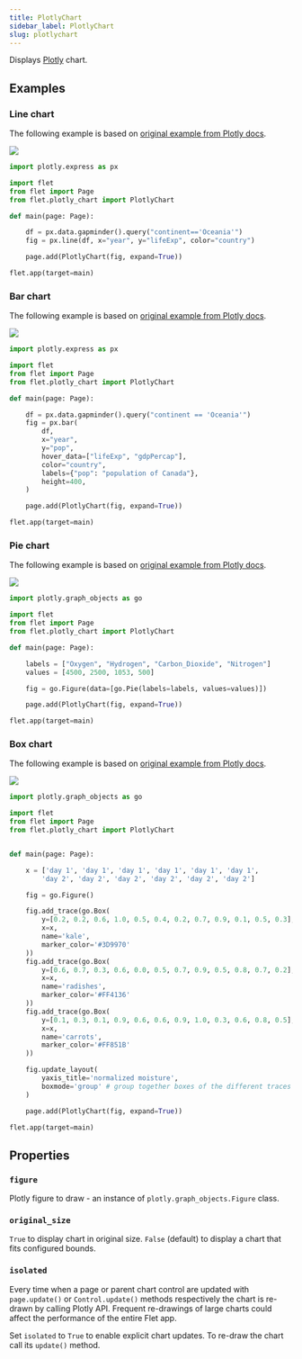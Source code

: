 ```yaml
---
title: PlotlyChart
sidebar_label: PlotlyChart
slug: plotlychart
---
```


Displays [Plotly](https://plotly.com/python/) chart.

## Examples

### Line chart

The following example is based on [original example from Plotly docs](https://plotly.com/python/line-charts/).

<img src="/img/docs/controls/charts/plotly-linechart.png" className="screenshot-60"/>

```python
import plotly.express as px

import flet
from flet import Page
from flet.plotly_chart import PlotlyChart

def main(page: Page):

    df = px.data.gapminder().query("continent=='Oceania'")
    fig = px.line(df, x="year", y="lifeExp", color="country")

    page.add(PlotlyChart(fig, expand=True))

flet.app(target=main)
```

### Bar chart

The following example is based on [original example from Plotly docs](https://plotly.com/python/bar-charts/).

<img src="/img/docs/controls/charts/plotly-barchart.png" className="screenshot-60"/>

```python
import plotly.express as px

import flet
from flet import Page
from flet.plotly_chart import PlotlyChart

def main(page: Page):

    df = px.data.gapminder().query("continent == 'Oceania'")
    fig = px.bar(
        df,
        x="year",
        y="pop",
        hover_data=["lifeExp", "gdpPercap"],
        color="country",
        labels={"pop": "population of Canada"},
        height=400,
    )

    page.add(PlotlyChart(fig, expand=True))

flet.app(target=main)
```

### Pie chart

The following example is based on [original example from Plotly docs](https://plotly.com/python/pie-charts/).

<img src="/img/docs/controls/charts/plotly-piechart.png" className="screenshot-60"/>

```python
import plotly.graph_objects as go

import flet
from flet import Page
from flet.plotly_chart import PlotlyChart

def main(page: Page):

    labels = ["Oxygen", "Hydrogen", "Carbon_Dioxide", "Nitrogen"]
    values = [4500, 2500, 1053, 500]

    fig = go.Figure(data=[go.Pie(labels=labels, values=values)])

    page.add(PlotlyChart(fig, expand=True))

flet.app(target=main)
```

### Box chart

The following example is based on [original example from Plotly docs](https://plotly.com/python/box-plots/).

<img src="/img/docs/controls/charts/plotly-boxchart.png" className="screenshot-70"/>

```python
import plotly.graph_objects as go

import flet
from flet import Page
from flet.plotly_chart import PlotlyChart


def main(page: Page):

    x = ['day 1', 'day 1', 'day 1', 'day 1', 'day 1', 'day 1',
        'day 2', 'day 2', 'day 2', 'day 2', 'day 2', 'day 2']

    fig = go.Figure()

    fig.add_trace(go.Box(
        y=[0.2, 0.2, 0.6, 1.0, 0.5, 0.4, 0.2, 0.7, 0.9, 0.1, 0.5, 0.3],
        x=x,
        name='kale',
        marker_color='#3D9970'
    ))
    fig.add_trace(go.Box(
        y=[0.6, 0.7, 0.3, 0.6, 0.0, 0.5, 0.7, 0.9, 0.5, 0.8, 0.7, 0.2],
        x=x,
        name='radishes',
        marker_color='#FF4136'
    ))
    fig.add_trace(go.Box(
        y=[0.1, 0.3, 0.1, 0.9, 0.6, 0.6, 0.9, 1.0, 0.3, 0.6, 0.8, 0.5],
        x=x,
        name='carrots',
        marker_color='#FF851B'
    ))

    fig.update_layout(
        yaxis_title='normalized moisture',
        boxmode='group' # group together boxes of the different traces for each value of x
    )

    page.add(PlotlyChart(fig, expand=True))

flet.app(target=main)
```

## Properties

### `figure`

Plotly figure to draw - an instance of `plotly.graph_objects.Figure` class.

### `original_size`

`True` to display chart in original size. `False` (default) to display a chart that fits configured bounds.

### `isolated`

Every time when a page or parent chart control are updated with `page.update()` or `Control.update()` methods respectively the chart is re-drawn by calling Plotly API. Frequent re-drawings of large charts could affect the performance of the entire Flet app.

Set `isolated` to `True` to enable explicit chart updates. To re-draw the chart call its `update()` method.
